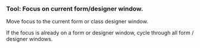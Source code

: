 ### Tool: Focus on current form/designer window.

Move focus to the current form or class designer window.

If the focus is already on a form or designer window, cycle through all form / designer windows.

